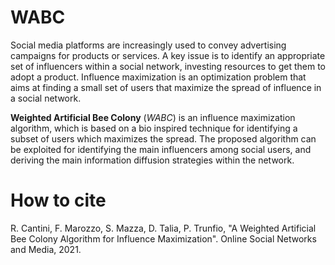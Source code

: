 # WABC

Social media platforms are increasingly used to convey advertising campaigns for products or services. A key issue is to identify an appropriate set of influencers within a social network, investing resources to get them to adopt a product. Influence maximization is an optimization problem that aims at finding a small set of users that maximize the spread of influence in a social network.

**Weighted Artificial Bee Colony** (*WABC*) is an influence maximization algorithm, which is based on a bio inspired technique for identifying a subset of users which maximizes the spread. The proposed algorithm can be exploited for identifying the main influencers among social users, and deriving the main information diffusion strategies within the network.


# How to cite

R. Cantini, F. Marozzo, S. Mazza, D. Talia, P. Trunfio, "A Weighted Artificial Bee Colony Algorithm for Influence Maximization". Online Social Networks and Media, 2021.
